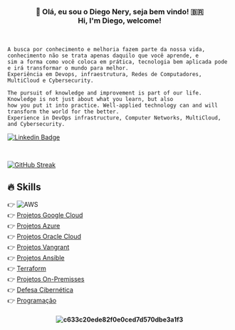 
<h3 align="center">  <br>

👋 Olá, eu sou o Diego Nery, seja bem vindo! 🇧🇷 <br>
    Hi, I'm Diego, welcome!
<br>

</h3>

<br>

```
A busca por conhecimento e melhoria fazem parte da nossa vida, conhecimento não se trata apenas daquilo que você aprende, e 
sim a forma como você coloca em prática, tecnologia bem aplicada pode e irá transformar o mundo para melhor.
Experiência em Devops, infraestrutura, Redes de Computadores, MultiCloud e Cybersecurity.

The pursuit of knowledge and improvement is part of our life. Knowledge is not just about what you learn, but also
how you put it into practice. Well-applied technology can and will transform the world for the better.
Experience in DevOps infrastructure, Computer Networks, MultiCloud, and Cybersecurity.
```
</h3>

[![Linkedin Badge](https://img.shields.io/badge/-Linkedin-blue?style=for-the-badge&logo=Linkedin&logoColor=white&link=https://github.com/diegonery465)](https://www.linkedin.com/in/diego-nery-2a06151a7/)

<br>

<!-- GithubStats -->
[![GitHub Streak](https://streak-stats.demolab.com/?user=diegonery465&theme=bear&background=000&border=30A3DC&dates=FFF)](https://git.io/streak-stats)

## 🔥 Skills

 👉 ![AWS](https://img.shields.io/badge/AWS-%23FF9900.svg?style=for-the-badge&logo=amazon-aws&logoColor=white)</a></BR>
 👉 <a href="/" target="_blank">Projetos Google Cloud</a></BR>
 👉 <a href="/" target="_blank">Projetos Azure</a></BR>
 👉 <a href="/" target="_blank">Projetos Oracle Cloud</a></BR>
 👉 <a href="/" target="_blank">Projetos Vangrant</a></BR>
 👉 <a href="/" target="_blank">Projetos Ansible</a></BR>
 👉 <a href="/" target="_blank">Terraform</a></BR>
 👉 <a href="/" target="_blank">Projetos On-Premisses</a></BR>
 👉 <a href="/" target="_blank">Defesa Cibernética</a></BR>
 👉 <a href="https://github.com/diegonery465/Projetos-HTML-CSS-JS" target="_blank">Programação</a></BR>

<h4 align="center">
 
![c633c20ede82f0e0ced7d570dbe3a1f3](https://user-images.githubusercontent.com/70382532/138322189-2db8df52-9dcb-40a0-88a8-c365466bd33d.gif)

</h4>















